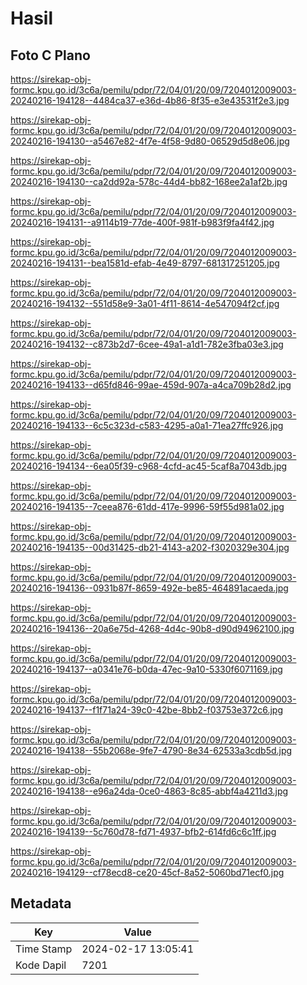 # Hasil

## Foto C Plano

https://sirekap-obj-formc.kpu.go.id/3c6a/pemilu/pdpr/72/04/01/20/09/7204012009003-20240216-194128--4484ca37-e36d-4b86-8f35-e3e43531f2e3.jpg

https://sirekap-obj-formc.kpu.go.id/3c6a/pemilu/pdpr/72/04/01/20/09/7204012009003-20240216-194130--a5467e82-4f7e-4f58-9d80-06529d5d8e06.jpg

https://sirekap-obj-formc.kpu.go.id/3c6a/pemilu/pdpr/72/04/01/20/09/7204012009003-20240216-194130--ca2dd92a-578c-44d4-bb82-168ee2a1af2b.jpg

https://sirekap-obj-formc.kpu.go.id/3c6a/pemilu/pdpr/72/04/01/20/09/7204012009003-20240216-194131--a9114b19-77de-400f-981f-b983f9fa4f42.jpg

https://sirekap-obj-formc.kpu.go.id/3c6a/pemilu/pdpr/72/04/01/20/09/7204012009003-20240216-194131--bea1581d-efab-4e49-8797-681317251205.jpg

https://sirekap-obj-formc.kpu.go.id/3c6a/pemilu/pdpr/72/04/01/20/09/7204012009003-20240216-194132--551d58e9-3a01-4f11-8614-4e547094f2cf.jpg

https://sirekap-obj-formc.kpu.go.id/3c6a/pemilu/pdpr/72/04/01/20/09/7204012009003-20240216-194132--c873b2d7-6cee-49a1-a1d1-782e3fba03e3.jpg

https://sirekap-obj-formc.kpu.go.id/3c6a/pemilu/pdpr/72/04/01/20/09/7204012009003-20240216-194133--d65fd846-99ae-459d-907a-a4ca709b28d2.jpg

https://sirekap-obj-formc.kpu.go.id/3c6a/pemilu/pdpr/72/04/01/20/09/7204012009003-20240216-194133--6c5c323d-c583-4295-a0a1-71ea27ffc926.jpg

https://sirekap-obj-formc.kpu.go.id/3c6a/pemilu/pdpr/72/04/01/20/09/7204012009003-20240216-194134--6ea05f39-c968-4cfd-ac45-5caf8a7043db.jpg

https://sirekap-obj-formc.kpu.go.id/3c6a/pemilu/pdpr/72/04/01/20/09/7204012009003-20240216-194135--7ceea876-61dd-417e-9996-59f55d981a02.jpg

https://sirekap-obj-formc.kpu.go.id/3c6a/pemilu/pdpr/72/04/01/20/09/7204012009003-20240216-194135--00d31425-db21-4143-a202-f3020329e304.jpg

https://sirekap-obj-formc.kpu.go.id/3c6a/pemilu/pdpr/72/04/01/20/09/7204012009003-20240216-194136--0931b87f-8659-492e-be85-464891acaeda.jpg

https://sirekap-obj-formc.kpu.go.id/3c6a/pemilu/pdpr/72/04/01/20/09/7204012009003-20240216-194136--20a6e75d-4268-4d4c-90b8-d90d94962100.jpg

https://sirekap-obj-formc.kpu.go.id/3c6a/pemilu/pdpr/72/04/01/20/09/7204012009003-20240216-194137--a0341e76-b0da-47ec-9a10-5330f6071169.jpg

https://sirekap-obj-formc.kpu.go.id/3c6a/pemilu/pdpr/72/04/01/20/09/7204012009003-20240216-194137--f1f71a24-39c0-42be-8bb2-f03753e372c6.jpg

https://sirekap-obj-formc.kpu.go.id/3c6a/pemilu/pdpr/72/04/01/20/09/7204012009003-20240216-194138--55b2068e-9fe7-4790-8e34-62533a3cdb5d.jpg

https://sirekap-obj-formc.kpu.go.id/3c6a/pemilu/pdpr/72/04/01/20/09/7204012009003-20240216-194138--e96a24da-0ce0-4863-8c85-abbf4a4211d3.jpg

https://sirekap-obj-formc.kpu.go.id/3c6a/pemilu/pdpr/72/04/01/20/09/7204012009003-20240216-194139--5c760d78-fd71-4937-bfb2-614fd6c6c1ff.jpg

https://sirekap-obj-formc.kpu.go.id/3c6a/pemilu/pdpr/72/04/01/20/09/7204012009003-20240216-194129--cf78ecd8-ce20-45cf-8a52-5060bd71ecf0.jpg


## Metadata

| Key        | Value               |
| ---------- | ------------------- |
| Time Stamp | 2024-02-17 13:05:41 |
| Kode Dapil | 7201                |



